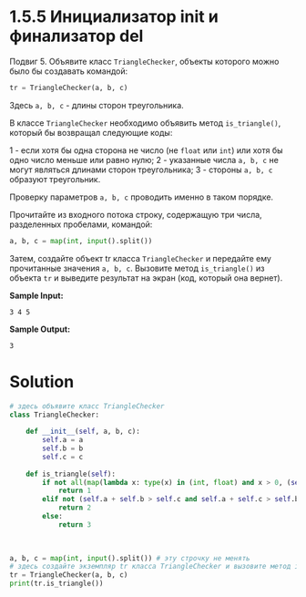 # 1.5.5 Инициализатор __init__ и финализатор __del__

Подвиг 5. Объявите класс `TriangleChecker`, объекты которого можно было бы создавать командой:

```python
tr = TriangleChecker(a, b, c)
```

Здесь `a, b, c` - длины сторон треугольника.

В классе `TriangleChecker` необходимо объявить метод `is_triangle()`, который бы возвращал следующие коды:

1 - если хотя бы одна сторона не число (не `float` или `int`) или хотя бы одно число меньше или равно нулю;
2 - указанные числа `a, b, c` не могут являться длинами сторон треугольника;
3 - стороны `a, b, c` образуют треугольник.

Проверку параметров `a, b, c` проводить именно в таком порядке.

Прочитайте из входного потока строку, содержащую три числа, разделенных пробелами, командой:

```python
a, b, c = map(int, input().split())
```

Затем, создайте объект tr класса `TriangleChecker` и передайте ему прочитанные значения `a, b, c`. Вызовите
метод `is_triangle()` из объекта `tr` и выведите результат на экран (код, который она вернет).

**Sample Input:**

```
3 4 5
```

**Sample Output:**

```
3
```

# Solution

```python
# здесь объявите класс TriangleChecker
class TriangleChecker:
    
    def __init__(self, a, b, c):
        self.a = a
        self.b = b
        self.c = c
        
    def is_triangle(self):
        if not all(map(lambda x: type(x) in (int, float) and x > 0, (self.a, self.b, self.c))):
            return 1
        elif not (self.a + self.b > self.c and self.a + self.c > self.b and self.b + self.c > self.a):
            return 2
        else:
            return 3
            
        

a, b, c = map(int, input().split()) # эту строчку не менять
# здесь создайте экземпляр tr класса TriangleChecker и вызовите метод is_triangle() с выводом информации на экран
tr = TriangleChecker(a, b, c)
print(tr.is_triangle())

```